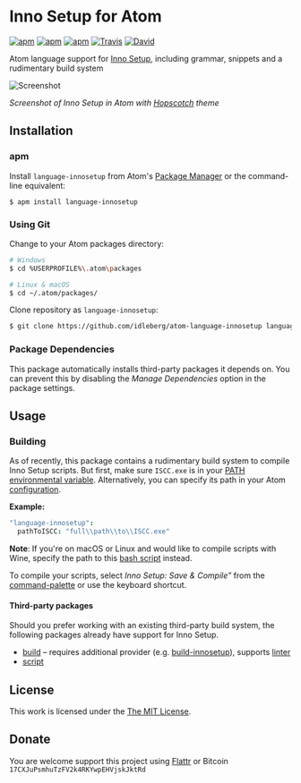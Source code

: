 # Inno Setup for Atom

[![apm](https://img.shields.io/apm/l/language-innosetup.svg?style=flat-square)](https://atom.io/packages/language-innosetup)
[![apm](https://img.shields.io/apm/v/language-innosetup.svg?style=flat-square)](https://atom.io/packages/language-innosetup)
[![apm](https://img.shields.io/apm/dm/language-innosetup.svg?style=flat-square)](https://atom.io/packages/language-innosetup)
[![Travis](https://img.shields.io/travis/idleberg/atom-language-innosetup.svg?style=flat-square)](https://travis-ci.org/idleberg/atom-language-innosetup)
[![David](https://img.shields.io/david/dev/idleberg/atom-language-innosetup.svg?style=flat-square)](https://david-dm.org/idleberg/atom-language-innosetup?type=dev)

Atom language support for [Inno Setup](https://github.com/jrsoftware/issrc), including grammar, snippets and a rudimentary build system

![Screenshot](https://raw.githubusercontent.com/idleberg/atom-language-innosetup/master/screenshot.png)

*Screenshot of Inno Setup in Atom with [Hopscotch](https://atom.io/themes/hopscotch) theme*

## Installation

### apm

Install `language-innosetup` from Atom's [Package Manager](http://flight-manual.atom.io/using-atom/sections/atom-packages/) or the command-line equivalent:

`$ apm install language-innosetup`

### Using Git

Change to your Atom packages directory:

```bash
# Windows
$ cd %USERPROFILE%\.atom\packages

# Linux & macOS
$ cd ~/.atom/packages/
```

Clone repository as `language-innosetup`:

```bash
$ git clone https://github.com/idleberg/atom-language-innosetup language-innosetup
```

### Package Dependencies

This package automatically installs third-party packages it depends on. You can prevent this by disabling the *Manage Dependencies* option in the package settings.

## Usage

### Building

As of recently, this package contains a rudimentary build system to compile Inno Setup scripts. But first, make sure `ISCC.exe` is in your [PATH environmental variable](http://superuser.com/a/284351/195953). Alternatively, you can specify its path in your Atom [configuration](http://flight-manual.atom.io/using-atom/sections/basic-customization/#_global_configuration_settings).

**Example:**

```cson
"language-innosetup":
  pathToISCC: "full\\path\\to\\ISCC.exe"
```

**Note**: If you're on macOS or Linux and would like to compile scripts with Wine, specify the path to this [bash script](https://gist.github.com/idleberg/4242e688ffe494e90a08bc4e83fe2b63) instead.

To compile your scripts, select *Inno Setup: Save & Compile”* from the [command-palette](https://atom.io/docs/latest/getting-started-atom-basics#command-palette) or use the keyboard shortcut.

#### Third-party packages

Should you prefer working with an existing third-party build system, the following packages already have support for Inno Setup.

* [build](https://atom.io/packages/build) – requires additional provider (e.g. [build-innosetup](https://atom.io/packages/build-innosetup)), supports [linter](https://atom.io/packages/linter)
* [script](https://atom.io/packages/script)

## License

This work is licensed under the [The MIT License](LICENSE.md).

## Donate

You are welcome support this project using [Flattr](https://flattr.com/submit/auto?user_id=idleberg&url=https://github.com/idleberg/atom-language-innosetup) or Bitcoin `17CXJuPsmhuTzFV2k4RKYwpEHVjskJktRd`
